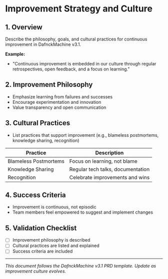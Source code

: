 # Improvement Strategy and Culture

## 1. Overview
Describe the philosophy, goals, and cultural practices for continuous improvement in DafnckMachine v3.1.

**Example:**
- "Continuous improvement is embedded in our culture through regular retrospectives, open feedback, and a focus on learning."

## 2. Improvement Philosophy
- Emphasize learning from failures and successes
- Encourage experimentation and innovation
- Value transparency and open communication

## 3. Cultural Practices
- List practices that support improvement (e.g., blameless postmortems, knowledge sharing, recognition)

| Practice                | Description                        |
|-------------------------|------------------------------------|
| Blameless Postmortems   | Focus on learning, not blame        |
| Knowledge Sharing       | Regular tech talks, documentation   |
| Recognition             | Celebrate improvements and wins     |

## 4. Success Criteria
- Improvement is continuous, not episodic
- Team members feel empowered to suggest and implement changes

## 5. Validation Checklist
- [ ] Improvement philosophy is described
- [ ] Cultural practices are listed and explained
- [ ] Success criteria are included

---
*This document follows the DafnckMachine v3.1 PRD template. Update as improvement culture evolves.* 